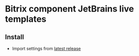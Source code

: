 # Bitrix component JetBrains live templates

## Install
- Import settings from [latest release](https://github.com/volard-forks/bxSnpt/releases)

